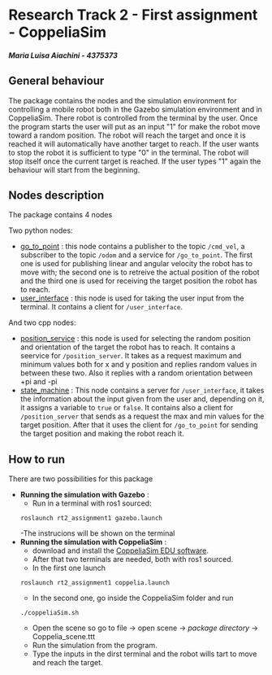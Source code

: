 # Research Track 2 - First assignment - CoppeliaSim
##### Maria Luisa Aiachini - 4375373

## General behaviour
The package contains the nodes and the simulation environment for controlling a mobile robot both in the Gazebo simulation environment and in CoppeliaSim.
There robot is controlled from the terminal by the user. Once the program starts the user will put as an input "1" for make the robot move toward a random position. The robot will reach the target and once it is reached it will automatically have another target to reach. If the user wants to stop the robot it is sufficient to type "0" in the terminal. The robot will stop itself once the current target is reached. If the user types "1" again the behaviour will start from the beginning.


## Nodes description
The package contains 4 nodes

Two python nodes:

- [go_to_point](https://github.com/Marilwoo/rt2_assignment1/blob/main/scripts/go_to_point.py) : this node contains a publisher to the topic `/cmd_vel`, a subscriber to the topic `/odom` and a service for `/go_to_point`. The first one is used for publishing linear and angular velocity the robot has to move with; the second one is to retreive the actual position of the robot and the third one is used for receiving the target position the robot has to reach.
- [user_interface](https://github.com/Marilwoo/rt2_assignment1/blob/main/scripts/user_interface.py) : this node is used for taking the user input from the terminal. It contains a client for `/user_interface`.

And two cpp nodes:

- [position_service](https://github.com/Marilwoo/rt2_assignment1/blob/main/src/position_service.cpp) : this node is used for selecting the random position and orientation of the target the robot has to reach. It contains a seervice for `/position_server`. It takes as a request maximum and minimum values both for x and y position and replies random values in between these two. Also it replies with a random orientation between +pi and -pi
- [state_machine](https://github.com/Marilwoo/rt2_assignment1/blob/main/src/state_machine.cpp) : This node contains a server for `/user_interface`, it takes the information about the input given from the user and, depending on it, it assigns a variable to `true` or `false`. It contains also a client for `/position_server` that sends as a request the max and min values for the target position. After that it uses the client for `/go_to_point` for sending the target position and making the robot reach it.



## How to run
There are two possibilities for this package
- **Running the simulation with Gazebo** : 
  - Run in a terminal with ros1 sourced:
  ```
  roslaunch rt2_assignment1 gazebo.launch
  ```
  -The instrucions will be shown on the terminal
- **Running the simulation with CoppeliaSim** :
  - download and install the [CoppeliaSim EDU software](https://coppeliarobotics.com/downloads). 
  - After that two terminals are needed, both with ros1 sourced.
  - In the first one launch
  ```
  roslaunch rt2_assignment1 coppelia.launch
  ```
  - In the second one, go inside the CoppeliaSim folder and run
  ```
  ./coppeliaSim.sh
  ```
  - Open the scene so go to file -> open scene -> _package directory_ -> Coppelia_scene.ttt
  - Run the simulation from the program. 
  - Type the inputs in the dirst terminal and the robot wills tart to move and reach the target.






